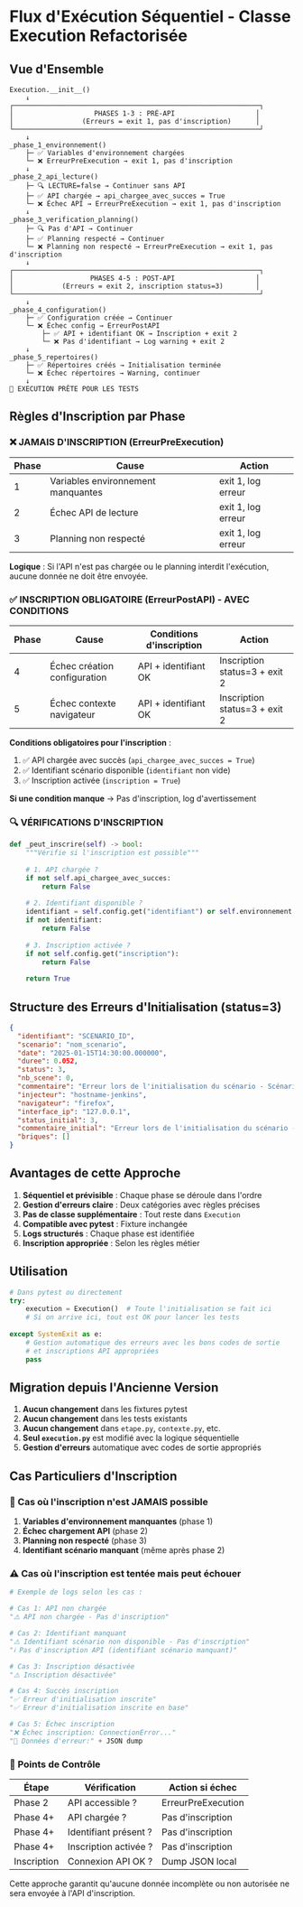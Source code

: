 # Flux d'Exécution Séquentiel - Classe Execution Refactorisée

## Vue d'Ensemble

```
Execution.__init__()
    ↓
┌─────────────────────────────────────────────────────────────┐
│                    PHASES 1-3 : PRÉ-API                    │
│                 (Erreurs = exit 1, pas d'inscription)      │
└─────────────────────────────────────────────────────────────┘
    ↓
_phase_1_environnement()
    ├─ ✅ Variables d'environnement chargées
    └─ ❌ ErreurPreExecution → exit 1, pas d'inscription
    ↓
_phase_2_api_lecture()
    ├─ 🔍 LECTURE=false → Continuer sans API
    ├─ ✅ API chargée → api_chargee_avec_succes = True
    └─ ❌ Échec API → ErreurPreExecution → exit 1, pas d'inscription
    ↓
_phase_3_verification_planning()
    ├─ 🔍 Pas d'API → Continuer
    ├─ ✅ Planning respecté → Continuer
    └─ ❌ Planning non respecté → ErreurPreExecution → exit 1, pas d'inscription
    ↓
┌─────────────────────────────────────────────────────────────┐
│                   PHASES 4-5 : POST-API                    │
│            (Erreurs = exit 2, inscription status=3)        │
└─────────────────────────────────────────────────────────────┘
    ↓
_phase_4_configuration()
    ├─ ✅ Configuration créée → Continuer
    └─ ❌ Échec config → ErreurPostAPI 
        ├─ ✅ API + identifiant OK → Inscription + exit 2
        └─ ❌ Pas d'identifiant → Log warning + exit 2
    ↓
_phase_5_repertoires()
    ├─ ✅ Répertoires créés → Initialisation terminée
    └─ ❌ Échec répertoires → Warning, continuer
    ↓
🎉 EXECUTION PRÊTE POUR LES TESTS
```

## Règles d'Inscription par Phase

### ❌ JAMAIS D'INSCRIPTION (ErreurPreExecution)

| Phase | Cause | Action |
|-------|-------|--------|
| 1 | Variables environnement manquantes | exit 1, log erreur |
| 2 | Échec API de lecture | exit 1, log erreur |
| 3 | Planning non respecté | exit 1, log erreur |

**Logique** : Si l'API n'est pas chargée ou le planning interdit l'exécution, aucune donnée ne doit être envoyée.

### ✅ INSCRIPTION OBLIGATOIRE (ErreurPostAPI) - AVEC CONDITIONS

| Phase | Cause | Conditions d'inscription | Action |
|-------|-------|-------------------------|--------|
| 4 | Échec création configuration | API + identifiant OK | Inscription status=3 + exit 2 |
| 5 | Échec contexte navigateur | API + identifiant OK | Inscription status=3 + exit 2 |

**Conditions obligatoires pour l'inscription** :
1. ✅ API chargée avec succès (`api_chargee_avec_succes = True`)
2. ✅ Identifiant scénario disponible (`identifiant` non vide)
3. ✅ Inscription activée (`inscription = True`)

**Si une condition manque** → Pas d'inscription, log d'avertissement

### 🔍 VÉRIFICATIONS D'INSCRIPTION

```python
def _peut_inscrire(self) -> bool:
    """Vérifie si l'inscription est possible"""
    
    # 1. API chargée ?
    if not self.api_chargee_avec_succes:
        return False
        
    # 2. Identifiant disponible ?
    identifiant = self.config.get("identifiant") or self.environnement.get("identifiant")
    if not identifiant:
        return False
        
    # 3. Inscription activée ?
    if not self.config.get("inscription"):
        return False
        
    return True
```

## Structure des Erreurs d'Initialisation (status=3)

```json
{
  "identifiant": "SCENARIO_ID",
  "scenario": "nom_scenario",
  "date": "2025-01-15T14:30:00.000000",
  "duree": 0.052,
  "status": 3,
  "nb_scene": 0,
  "commentaire": "Erreur lors de l'initialisation du scénario - Scénario non lancé",
  "injecteur": "hostname-jenkins",
  "navigateur": "firefox",
  "interface_ip": "127.0.0.1",
  "status_initial": 3,
  "commentaire_initial": "Erreur lors de l'initialisation du scénario - Scénario non lancé",
  "briques": []
}
```

## Avantages de cette Approche

1. **Séquentiel et prévisible** : Chaque phase se déroule dans l'ordre
2. **Gestion d'erreurs claire** : Deux catégories avec règles précises
3. **Pas de classe supplémentaire** : Tout reste dans `Execution`
4. **Compatible avec pytest** : Fixture inchangée
5. **Logs structurés** : Chaque phase est identifiée
6. **Inscription appropriée** : Selon les règles métier

## Utilisation

```python
# Dans pytest ou directement
try:
    execution = Execution()  # Toute l'initialisation se fait ici
    # Si on arrive ici, tout est OK pour lancer les tests
    
except SystemExit as e:
    # Gestion automatique des erreurs avec les bons codes de sortie
    # et inscriptions API appropriées
    pass
```

## Migration depuis l'Ancienne Version

1. **Aucun changement** dans les fixtures pytest
2. **Aucun changement** dans les tests existants
3. **Aucun changement** dans `etape.py`, `contexte.py`, etc.
4. **Seul `execution.py`** est modifié avec la logique séquentielle
5. **Gestion d'erreurs** automatique avec codes de sortie appropriés

## Cas Particuliers d'Inscription

### 🚫 Cas où l'inscription n'est JAMAIS possible

1. **Variables d'environnement manquantes** (phase 1)
2. **Échec chargement API** (phase 2)
3. **Planning non respecté** (phase 3)
4. **Identifiant scénario manquant** (même après phase 2)

### ⚠️ Cas où l'inscription est tentée mais peut échouer

```python
# Exemple de logs selon les cas :

# Cas 1: API non chargée
"⚠️ API non chargée - Pas d'inscription"

# Cas 2: Identifiant manquant
"⚠️ Identifiant scénario non disponible - Pas d'inscription"
"ℹ️ Pas d'inscription API (identifiant scénario manquant)"

# Cas 3: Inscription désactivée
"⚠️ Inscription désactivée"

# Cas 4: Succès inscription
"✅ Erreur d'initialisation inscrite"
"✅ Erreur d'initialisation inscrite en base"

# Cas 5: Échec inscription
"❌ Échec inscription: ConnectionError..."
"📄 Données d'erreur:" + JSON dump
```

### 🔧 Points de Contrôle

| Étape | Vérification | Action si échec |
|-------|-------------|----------------|
| Phase 2 | API accessible ? | ErreurPreExecution |
| Phase 4+ | API chargée ? | Pas d'inscription |
| Phase 4+ | Identifiant présent ? | Pas d'inscription |
| Phase 4+ | Inscription activée ? | Pas d'inscription |
| Inscription | Connexion API OK ? | Dump JSON local |

Cette approche garantit qu'aucune donnée incomplète ou non autorisée ne sera envoyée à l'API d'inscription.
